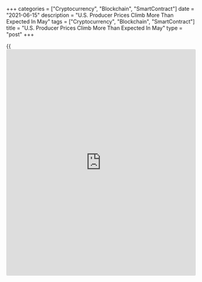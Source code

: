 +++
categories = ["Cryptocurrency", "Blockchain", "SmartContract"]
date = "2021-06-15"
description = "U.S. Producer Prices Climb More Than Expected In May"
tags = ["Cryptocurrency", "Blockchain", "SmartContract"]
title = "U.S. Producer Prices Climb More Than Expected In May"
type = "post"
+++

{{<iframe id="large-banner" src="https://www.bounty.group/#slide=5.0" width="100%" height="600" scrolling="no" style="border: 0px solid rgb(216, 221, 230); border-radius: 3px;">}}

A report released by the Labor Department on Tuesday showed producer
prices in the U.S. increased by more than expected in the month of May.

The Labor Department said its producer price index for final demand
advanced by 0.8 in May after climbing by 0.6 percent in April.
Economists had expected another 0.6 percent increase.

Excluding prices for food, energy, and trade services, core producer
prices rose by 0.7 in May, matching the increase seen in the previous
month. Core prices were expected to rise by 0.5 percent.

Compared to the same month a year ago, producer prices in May were up by
6.6 percent, reflecting the largest increase since 12-month data were
first calculated in November 2010.

The annual rate of core producer price growth also accelerated to a
record high of 5.3 percent in May from 4.6 percent in April.

For comments and feedback [contact](https://www.playgroundfx.com/contact/): editorial@rtt[news](https://www.letsplayfx.com/blog/forex-news-website/).com

[Economic News][1]

 **What parts of the world are seeing the best (and worst) economic
performances lately? Click[here][2] to check out our [Econ Scorecard][2]
and find out! See up-to-the-moment [ranking](https://www.playgroundfx.com/blog/crypto-exchange-ranking/)s for the best and worst
performers in [GDP][3], [unemployment rate][4], [inflation][5] and much
more.**

   1. www.rtt[news](https://www.letsplayfx.com/blog/forex-news-website/).com/Content/EconomicNews.aspx
   2. www.rtt[news](https://www.letsplayfx.com/blog/forex-news-website/).com/economic-scorecard/world-rank/industrial-production/highest-performance.aspx
   3. www.rtt[news](https://www.letsplayfx.com/blog/forex-news-website/).com/economic-scorecard/world-rank/GDP/highest-performance.aspx
   4. www.rtt[news](https://www.letsplayfx.com/blog/forex-news-website/).com/economic-scorecard/world-rank/unemployment-rate/lowest-performance.aspx
   5. www.rtt[news](https://www.letsplayfx.com/blog/forex-news-website/).com/economic-scorecard/world-rank/CPI/highest-performance.aspx